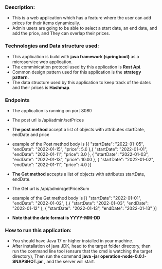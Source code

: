 ### Description:
- This is a web application which has a feature where the user can add prices
for their items dynamically.
- Admin users are going to be able to select a start date, an end date, and add the
price, and They can overlap their prices.


### Technologies and Data structure used:
- This application is build with **java framework (springboot)** as a microservice web application.
- The comminication protocol used by this application is **Rest Api**.
- Common design pattern used for this application is the **strategy pattern**.
- The data structure used by this application to keep track of the dates and their prices is **Hashmap**.

### Endpoints 
- The application is running on port 8080
- The post url is /api/admin/setPrices
- **The post method** accept a list of objects with attributes startDate, endDate and price
- example of the Post method body is
  [{
  "startDate": "2022-01-05",
  "endDate": "2022-01-15",
  "price": 5.0
},{
  "startDate": "2022-01-01",
  "endDate": "2022-01-11",
  "price": 3.0
},
{
  "startDate": "2022-01-03",
  "endDate": "2022-01-13",
  "price": 10.00
},
{
  "startDate": "2022-01-02",
  "endDate": "2022-01-11",
  "price": 4.0
}]


- **The Get method** accepts a list of objects with attributes  startDate, endDate.
- The Get url is /api/admin/getPriceSum
- example of the Get method body is
 [{
  "startDate": "2022-01-01",
  "endDate": "2022-01-02",
},{
  "startDate": "2022-01-03",
  "endDate": "2022-01-12"
},
{
  "startDate": "2022-01-13",
  "endDate": "2022-01-13"
}]

- **Note that the date format is YYYY-MM-DD**

### How to run this application:
- You should have Java 17 or higher installed in your machine.
- After installation of java JDK, head to the target folder directory, then run the command line tool (ensure that the cmd is watching the target directory), Then run the command **java -jar operation-node-0.0.1-SNAPSHOT.jar** , and the server will start.

